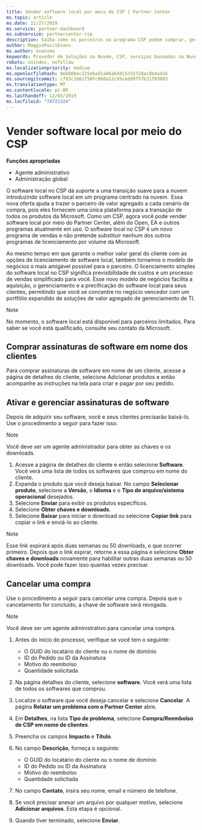 ```yaml
---
title: Vender software local por meio do CSP | Partner Center
ms.topic: article
ms.date: 11/27/2019
ms.service: partner-dashboard
ms.subservice: partnercenter-csp
description: Saiba como os parceiros no programa CSP podem comprar, gerenciar, vender e cancelar assinaturas de software local em nome dos clientes no Partner Center.
author: MaggiePucciEvans
ms.author: evansma
keywords: Provedor de Soluções na Nuvem, CSP, serviços baseados na Nuvem, Azure, Office 365, Dynamics, parceiro CSP, vender no CSP, parceiro direto, parceiro CSP direto, revendedor CSP indireto, CSP direto, CSP indireto, modelo direto, modelo indireto, revendedor indireto, provedor indireto, provedor, distribuidor, programa provedor de soluções na nuvem
robots: noindex, nofollow
ms.localizationpriority: medium
ms.openlocfilehash: 0eb888ac225ebad1a66abd415c5572dac8b4a43e
ms.sourcegitcommit: c793c1b61f50fc0b0a12c95cedd9f57b31703093
ms.translationtype: MT
ms.contentlocale: pt-BR
ms.lasthandoff: 12/03/2019
ms.locfileid: "74721324"
---
```

# <a name="sell-on-premise-software-through-csp"></a>Vender software local por meio do CSP

**Funções apropriadas**

- Agente administrativo
- Administração global

O software local no CSP dá suporte a uma transição suave para a nuvem introduzindo software local em um programa centrado na nuvem.  Essa nova oferta ajuda a trazer o parceiro de valor agregado a cada cenário de compra, pois eles fornecem uma única plataforma para a transação de todos os produtos da Microsoft. Como um CSP, agora você pode vender software local por meio do Partner Center, além do Open, EA e outros programas atualmente em uso. O software local no CSP é um novo programa de vendas e não pretende substituir nenhum dos outros programas de licenciamento por volume da Microsoft. 
 
Ao mesmo tempo em que garante o melhor valor geral do cliente com as opções de licenciamento de software local, também tornamos o modelo de negócios o mais amigável possível para o parceiro. O licenciamento simples do software local no CSP significa previsibilidade de custos e um processo de vendas simplificado para você. Esse novo modelo de negócios facilita a aquisição, o gerenciamento e a precificação do software local para seus clientes, permitindo que você se concentre no negócio vencedor com um portfólio expandido de soluções de valor agregado de gerenciamento de TI. 

>[!NOTE]
>No momento, o software local está disponível para parceiros limitados. Para saber se você está qualificado, consulte seu contato da Microsoft. 


## <a name="buy-software-subscriptions-on-behalf-of-customers"></a>Comprar assinaturas de software em nome dos clientes

Para comprar assinaturas de software em nome de um cliente, acesse a página de detalhes do cliente, selecione Adicionar produtos e então acompanhe as instruções na tela para criar e pagar por seu pedido.

## <a name="activate-and-manage-software-subscriptions"></a>Ativar e gerenciar assinaturas de software

Depois de adquirir seu software, você e seus clientes precisarão baixá-lo. Use o procedimento a seguir para fazer isso. 

>[!NOTE]
>Você deve ser um agente administrador para obter as chaves e os downloads. 

1. Acesse a página de detalhes do cliente e então selecione **Software**. Você verá uma lista de todos os softwares que comprou em nome do cliente. 
2.  Expanda o produto que você deseja baixar. No campo **Selecionar produto**, selecione a **Versão**, o **Idioma** e o **Tipo de arquivo/sistema operacional** desejados. 
3.  Selecione **Enviar** para exibir os produtos específicos. 
4.  Selecione **Obter chaves e downloads**. 
5.  Selecione **Baixar** para iniciar o download ou selecione **Copiar link** para copiar o link e enviá-lo ao cliente. 

>[!NOTE]
>Esse link expirará após duas semanas ou 50 downloads, o que ocorrer primeiro. Depois que o link expirar, retorne a essa página e selecione **Obter chaves e downloads** novamente para habilitar outras duas semanas ou 50 downloads. Você pode fazer isso quantas vezes precisar. 


## <a name="cancel-a-purchase"></a>Cancelar uma compra
Use o procedimento a seguir para cancelar uma compra. Depois que o cancelamento for concluído, a chave de software será revogada. 

>[!NOTE]
>Você deve ser um agente administrativo para cancelar uma compra. 

1.  Antes do início do processo, verifique se você tem o seguinte: 
    -   O GUID do locatário do cliente ou o nome de domínio
    -   ID do Pedido ou ID da Assinatura
    -   Motivo do reembolso
    -   Quantidade solicitada

2.  Na página detalhes do cliente, selecione **software**. Você verá uma lista de todos os softwares que comprou. 

3.  Localize o software que você deseja cancelar e selecione **Cancelar**. A página **Relatar um problema com o Partner Center** abre. 

4.  Em **Detalhes**, na lista **Tipo de problema**, selecione **Compra/Reembolso de CSP em nome de clientes**.

5.  Preencha os campos **Impacto** e **Título**. 

6.  No campo **Descrição**, forneça o seguinte: 
    -   O GUID do locatário do cliente ou o nome de domínio
    -   ID do Pedido ou ID da Assinatura
    -   Motivo do reembolso
    -   Quantidade solicitada

7.  No campo **Contato**, insira seu nome, email e número de telefone. 

8.  Se você precisar anexar um arquivo por qualquer motivo, selecione **Adicionar arquivos**. Esta etapa é opcional. 

9.  Quando tiver terminado, selecione **Enviar**.
